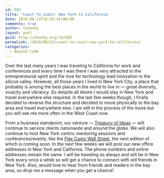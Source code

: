 ```yaml
---
id: 502
title: 'Coast to Coast: New York to California'
date: 2010-08-13T16:29:41+00:00
comments: true
author: tshanky
layout: post
guid: http://shanky.org/?p=502
permalink: /2010/08/13/coast-to-coast-new-york-to-california/
categories:
  - Beyond Code
---
```

Over the last many years I was traveling to California for work and conferences and every time I was there I was very attracted to the entrepreneurial spirit and the love for technology lead innovation in the silicon valley. However, all those years I lived in New York City, a place that probably is among the best places in the world to live in &#8212; great diversity, vivacity and vibrancy. So despite all desire I would stay in New York and travel everywhere else required. In the last few weeks though, I finally decided to reverse the structure and decided to move physically to the bay area and travel everywhere else. I am still in the process of the move but you will see me more often in the West Coast now. 

From a business standpoint, our venture &#8212; [Treasury of Ideas](http://www.treasuryofideas.com) &#8212; will continue to service clients nationwide and around the globe. We will also continue to host New York centric mentoring sessions and conferences/events, like the [Flex Camp Wall Street](http://www.flexcampwallstreet.com/), the next edition of which is coming soon. In the next few weeks we will post our new office addresses in New York and California. The phone numbers and online addresses remain the same. I will be traveling as always and will be in New York every once a while so will get a chance to connect with old friends in New York. Also, would love to hear from friends and readers in the bay area, so drop me a message when you get a chance!